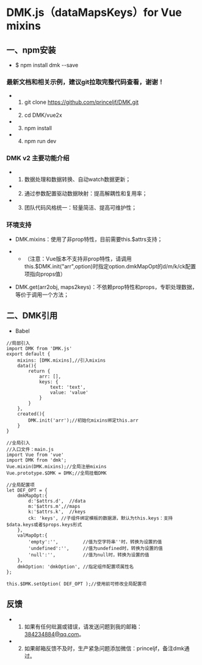 # DMK.js（dataMapsKeys）for Vue mixins

## 一、npm安装
- $ npm install dmk --save

### 最新文档和相关示例，建议git拉取完整代码查看，谢谢！
- 1. git clone https://github.com/princeljf/DMK.git
- 2. cd DMK/vue2x
- 3. npm install
- 4. npm run dev

### DMK v2 主要功能介绍
- 1. 数据处理和数据转换、自动watch数据更新；
- 2. 通过参数配置驱动数据映射：提高解耦性和复用率；
- 3. 团队代码风格统一：轻量简洁、提高可维护性；

### 环境支持
- DMK.mixins：使用了非prop特性，目前需要this.$attrs支持；

- - （注意：Vue版本不支持非prop特性，请调用this.$DMK.init("arr",option)时指定option.dmkMapOpt的d/m/k/ck配置项指向props值）

- DMK.get(arr2obj, maps2keys)：不依赖prop特性和props，专职处理数据，等价于调用一个方法；

  

## 二、DMK引用
- Babel
```
//局部引入
import DMK from 'DMK.js'
export default {
    mixins: [DMK.mixins],//引入mixins
    data(){
        return {
        	arr: [],
            keys: {
            	text: 'text',
            	value: 'value'
            }
        }
    },
    created(){
        DMK.init('arr');//初始化mixins绑定this.arr
    }
}

//全局引入
//入口文件：main.js
import Vue from 'vue'
import DMK from 'dmk';
Vue.mixin(DMK.mixins);//全局注册mixins
Vue.prototype.$DMK = DMK;//全局挂载DMK

//全局配置项
let DEF_OPT = {
    dmkMapOpt:{
        d:'$attrs.d',  //data     
        m:'$attrs.m',//maps
        k:'$attrs.k',  //keys
        ck: 'keys', //子组件绑定模板的数据源，默认为this.keys：支持$data.keys或者$props.keys形式
    },
    valMapOpt:{
        'empty':'',         //值为空字符串''时，转换为设置的值
        'undefined':'',     //值为undefined时，转换为设置的值
        'null':'',          //值为null时，转换为设置的值
    },
    dmkOption: 'dmkOption', //指定组件配置项属性名
};

this.$DMK.setOption( DEF_OPT );//使用前可修改全局配置项
```

## 反馈
- 1. 如果有任何纰漏或错误，请发送问题到我的邮箱：384234884@qq.com。
- 2. 如果邮箱反馈不及时，生产紧急问题添加微信：princeljf，备注dmk通过。









